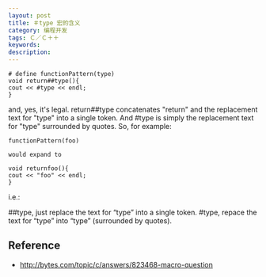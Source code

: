```yaml
---
layout: post
title: ＃type 宏的含义
category: 编程开发
tags: Ｃ／Ｃ＋＋
keywords: 
description: 
---
```


```
# define functionPattern(type)
void return##type(){
cout << #type << endl;
}
```

and, yes, it's legal. return##type concatenates "return" and the replacement text for "type" into a single token. And #type is simply the replacement text for "type" surrounded by quotes. So, for example:

```
functionPattern(foo)

would expand to

void returnfoo(){
cout << "foo" << endl;
}
```

i.e.:

\#\#type, just replace the text for “type” into a single token.
\#type, repace the text for “type” into “type” (surrounded by quotes).

## Reference
* <http://bytes.com/topic/c/answers/823468-macro-question>

